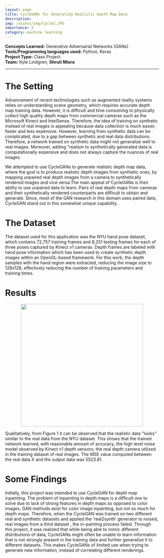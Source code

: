 ```yaml
---
layout: page
title: CycleGANs for Generating Realistic Depth Map Data
description: 
img: /assets/img/Cycle2.JPG
importance: 5
category: machine learning
---
```


**Concepts Learned:** Generative Adversarial Networks (GANs) \
**Tools/Programming languages used:** Python, Keras \
**Project Type:** Class Project \
**Team:** Kyle Lindgren, **Shruti Misra**

<hr>

# The Setting

Advancement of recent technologies such as augmented reality systems relies on understanding scene geometry, which requires accurate depth map training data. However,
it is difficult and time consuming to physically collect high quality depth maps from commercial cameras such as the Microsoft Kinect and IntelSense. Therefore, the idea of training on synthetic instead of real images is appealing because data collection is much easier, faster and less expensive. However, learning from synthetic data can be complicated, due to a gap between synthetic and real data distributions. Therefore, a network trained on synthetic data might not generalize well to real images. Moreover, adding "realism to synthetically generated data is computationally expensive and does not always capture the nuances of real images.

We attempted to use CycleGANs to generate realistic depth map data, where the goal is to produce realistic depth images from synthetic ones, by mapping unpaired real depth images from a camera to synthetically rendered images and vice versa.The main appeal of CycleGANs is their ability to use unpaired data to learn. Pairs of real depth maps from cameras and their synthetically rendered counterparts are difficult to obtain and generate. Since, most of the GAN research in this domain uses paired data, CycleGAN stand out in this somewhat unique capability.

# The Dataset

The dataset used for this application was the NYU hand pose dataset, which contains 72,757 training frames and 8,251 testing frames for each of three poses captured by Kinect v1 cameras. Depth frames are labeled with hand pose information which has been used to create synthetic depth images within an OpenGL-based framework. For this work, the depth samples with the hand region were extracted, reducing the image size to 128x128, effectively reducing the number of training parameters and training times.

# Results

<p style="text-align:center;"><img src="{{ site.baseurl }}/assets/img/CycleGANs.JPG" height= "400" width = "400"></p>

Qualitatively, from Figure 1 it can be observed that the realistic data "looks" similar to the real data from the NYU dataset. This shows that the trained network learned, with reasonable amount of accuracy, the high level noise model observed by Kinect v1 depth sensors; the real depth camera utilized in the training dataset of real images. The MSE value computed between the real data X and the output data  was 5523.81.

# Some Findings

Initially, this project was intended to use CycleGAN for depth map inpainting. The problem of inpainting in depth maps is a difficult one to solve due to lack of strong features in depth maps as opposed to color images. GAN methods exist for color image inpainting, but not so much for depth maps. Therefore, when the CycleGAN was trained on two different real and synthetic datasets and applied the ‘real2synth’ generator to noised, real images from a third dataset , the in-painting process failed. Through this project, it was realized that while being able to mimic different distributions of data, CycleGANs might often be unable to learn information
that is not strongly present in the training data and further generalize it to different datasets. This makes CycleGANs of limited use when trying to generate new information, instead of correlating different renderings.

